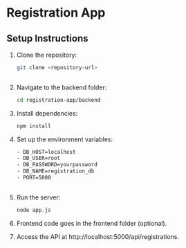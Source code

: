# Registration App

## Setup Instructions

1. Clone the repository:
   ```bash
   git clone <repository-url>
  
2. Navigate to the backend folder:
   ```bash
   cd registration-app/backend

3. Install dependencies:
   ```bash
   npm install
   
4. Set up the environment variables:
   ```bash
   - DB_HOST=localhost
   - DB_USER=root
   - DB_PASSWORD=yourpassword
   - DB_NAME=registration_db
   - PORT=5000
    
5. Run the server:
   ```bash
   node app.js
   
6. Frontend code goes in the frontend folder (optional).
   
7. Access the API at http://localhost:5000/api/registrations.
